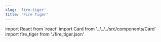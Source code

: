 ```yaml
---
slug: 'fire-tiger'
title: 'Fire Tiger'
---
```


import React from 'react'
import Card from '../../../src/components/Card'
import fire_tiger from './fire_tiger.json'

<Card data={fire_tiger} />
